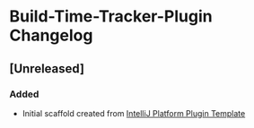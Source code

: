 <!-- Keep a Changelog guide -> https://keepachangelog.com -->

# Build-Time-Tracker-Plugin Changelog

## [Unreleased]
### Added
- Initial scaffold created from [IntelliJ Platform Plugin Template](https://github.com/JetBrains/intellij-platform-plugin-template)
